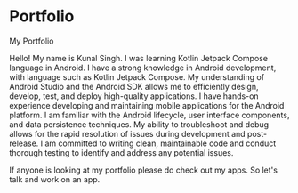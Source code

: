 # Portfolio
My Portfolio

Hello! My name is Kunal Singh.
I was learning Kotlin Jetpack Compose language in Android. I have a strong knowledge in Android development, with language such as Kotlin Jetpack Compose. 
My understanding of Android Studio and the Android SDK allows me to efficiently design, develop, test, and deploy high-quality applications.
I have hands-on experience developing and maintaining mobile applications for the Android platform. 
I am familiar with the Android lifecycle, user interface components, and data persistence techniques. 
My ability to troubleshoot and debug allows for the rapid resolution of issues during development and post-release.
I am committed to writing clean, maintainable code and conduct thorough testing to identify and address any potential issues.

If anyone is looking at my portfolio please do check out my apps. 
So let's talk and work on an app. 
